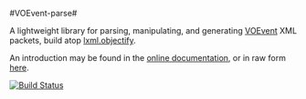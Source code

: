 #VOEvent-parse#

A lightweight library for parsing, manipulating, and generating
[VOEvent](http://wiki.ivoa.net/twiki/bin/view/IVOA/IvoaVOEvent) XML packets,
build atop [lxml.objectify](http://lxml.de/objectify.html).

An introduction may be found in the
[online documentation](http://voevent-parse.readthedocs.org),
or in raw form [here](documentation/source/index.rst).

[![Build Status](https://travis-ci.org/timstaley/voevent-parse.svg?branch=master)](https://travis-ci.org/timstaley/voevent-parse)
